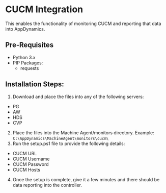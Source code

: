 # CUCM Integration
This enables the functionality of monitoring CUCM and reporting that data into AppDynamics.

## Pre-Requisites
- Python 3.x
- PIP Packages:
	- requests
## Installation Steps:
1. Download and place the files into any of the following servers:
- PG
- AW
- HDS
- CVP
2. Place the files into the Machine Agent/monitors directory.  Example: ```C:\AppDynamics\MachineAgent\monitors\cucm\```
3. Run the setup.ps1 file to provide the following details:
- CUCM URL
- CUCM Username
- CUCM Password
- CUCM Hosts
4. Once the setup is complete, give it a few minutes and there should be data reporting into the controller.
